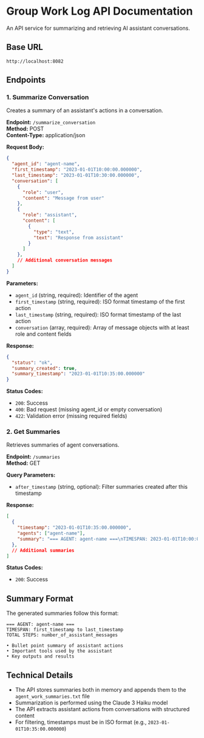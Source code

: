 # Group Work Log API Documentation

An API service for summarizing and retrieving AI assistant conversations.

## Base URL

```
http://localhost:8082
```

## Endpoints

### 1. Summarize Conversation

Creates a summary of an assistant's actions in a conversation.

**Endpoint:** `/summarize_conversation`  
**Method:** POST  
**Content-Type:** application/json

**Request Body:**
```json
{
  "agent_id": "agent-name",
  "first_timestamp": "2023-01-01T10:00:00.000000",
  "last_timestamp": "2023-01-01T10:30:00.000000",
  "conversation": [
    {
      "role": "user",
      "content": "Message from user"
    },
    {
      "role": "assistant",
      "content": [
        {
          "type": "text",
          "text": "Response from assistant"
        }
      ]
    },
    // Additional conversation messages
  ]
}
```

**Parameters:**
- `agent_id` (string, required): Identifier of the agent
- `first_timestamp` (string, required): ISO format timestamp of the first action
- `last_timestamp` (string, required): ISO format timestamp of the last action
- `conversation` (array, required): Array of message objects with at least role and content fields

**Response:**
```json
{
  "status": "ok",
  "summary_created": true,
  "summary_timestamp": "2023-01-01T10:35:00.000000"
}
```

**Status Codes:**
- `200`: Success
- `400`: Bad request (missing agent_id or empty conversation)
- `422`: Validation error (missing required fields)

### 2. Get Summaries

Retrieves summaries of agent conversations.

**Endpoint:** `/summaries`  
**Method:** GET

**Query Parameters:**
- `after_timestamp` (string, optional): Filter summaries created after this timestamp

**Response:**
```json
[
  {
    "timestamp": "2023-01-01T10:35:00.000000",
    "agents": ["agent-name"],
    "summary": "=== AGENT: agent-name ===\nTIMESPAN: 2023-01-01T10:00:00 to 2023-01-01T10:30:00\nTOTAL STEPS: 3\n\nSummary content here..."
  },
  // Additional summaries
]
```

**Status Codes:**
- `200`: Success

## Summary Format

The generated summaries follow this format:

```
=== AGENT: agent-name ===
TIMESPAN: first_timestamp to last_timestamp
TOTAL STEPS: number_of_assistant_messages

• Bullet point summary of assistant actions
• Important tools used by the assistant
• Key outputs and results
```

## Technical Details

- The API stores summaries both in memory and appends them to the `agent_work_summaries.txt` file
- Summarization is performed using the Claude 3 Haiku model
- The API extracts assistant actions from conversations with structured content
- For filtering, timestamps must be in ISO format (e.g., `2023-01-01T10:35:00.000000`)